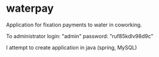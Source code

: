 # waterpay
Application for fixation payments to water in coworking.

To administrator
login: "admin"
password: "ruf85kdlv98d9c"

I attempt to create application in java (spring, MySQL)
